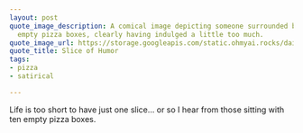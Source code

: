 ```yaml
---
layout: post
quote_image_description: A comical image depicting someone surrounded by multiple
  empty pizza boxes, clearly having indulged a little too much.
quote_image_url: https://storage.googleapis.com/static.ohmyai.rocks/daily/2024-01-09.jpg
quote_title: Slice of Humor
tags:
- pizza
- satirical

---
```


Life is too short to have just one slice… or so I hear from those sitting with ten empty pizza boxes.